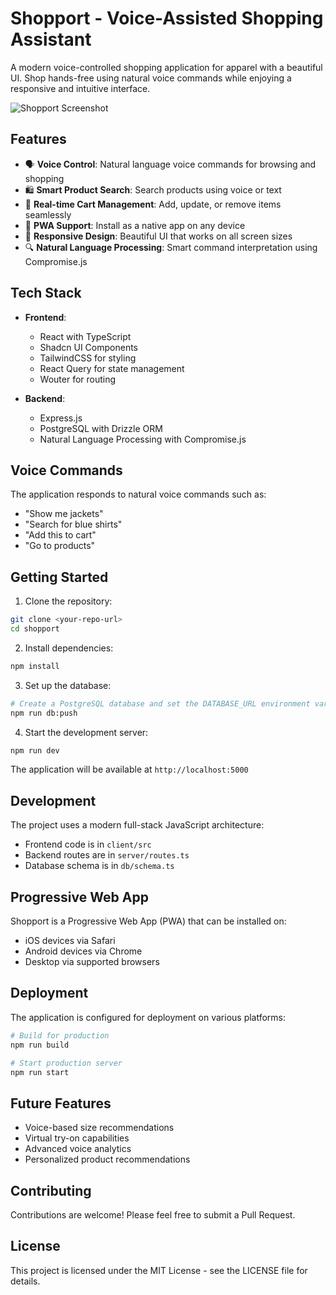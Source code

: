 # Shopport - Voice-Assisted Shopping Assistant

A modern voice-controlled shopping application for apparel with a beautiful UI. Shop hands-free using natural voice commands while enjoying a responsive and intuitive interface.

![Shopport Screenshot](https://images.unsplash.com/photo-1490481651871-ab68de25d43d?q=80&w=2070)

## Features

- 🗣️ **Voice Control**: Natural language voice commands for browsing and shopping
- 🛍️ **Smart Product Search**: Search products using voice or text
- 🛒 **Real-time Cart Management**: Add, update, or remove items seamlessly
- 📱 **PWA Support**: Install as a native app on any device
- 🎯 **Responsive Design**: Beautiful UI that works on all screen sizes
- 🔍 **Natural Language Processing**: Smart command interpretation using Compromise.js

## Tech Stack

- **Frontend**:
  - React with TypeScript
  - Shadcn UI Components
  - TailwindCSS for styling
  - React Query for state management
  - Wouter for routing

- **Backend**:
  - Express.js
  - PostgreSQL with Drizzle ORM
  - Natural Language Processing with Compromise.js

## Voice Commands

The application responds to natural voice commands such as:
- "Show me jackets"
- "Search for blue shirts"
- "Add this to cart"
- "Go to products"

## Getting Started

1. Clone the repository:
```bash
git clone <your-repo-url>
cd shopport
```

2. Install dependencies:
```bash
npm install
```

3. Set up the database:
```bash
# Create a PostgreSQL database and set the DATABASE_URL environment variable
npm run db:push
```

4. Start the development server:
```bash
npm run dev
```

The application will be available at `http://localhost:5000`

## Development

The project uses a modern full-stack JavaScript architecture:
- Frontend code is in `client/src`
- Backend routes are in `server/routes.ts`
- Database schema is in `db/schema.ts`

## Progressive Web App

Shopport is a Progressive Web App (PWA) that can be installed on:
- iOS devices via Safari
- Android devices via Chrome
- Desktop via supported browsers

## Deployment

The application is configured for deployment on various platforms:
```bash
# Build for production
npm run build

# Start production server
npm run start
```

## Future Features

- Voice-based size recommendations
- Virtual try-on capabilities
- Advanced voice analytics
- Personalized product recommendations

## Contributing

Contributions are welcome! Please feel free to submit a Pull Request.

## License

This project is licensed under the MIT License - see the LICENSE file for details.
